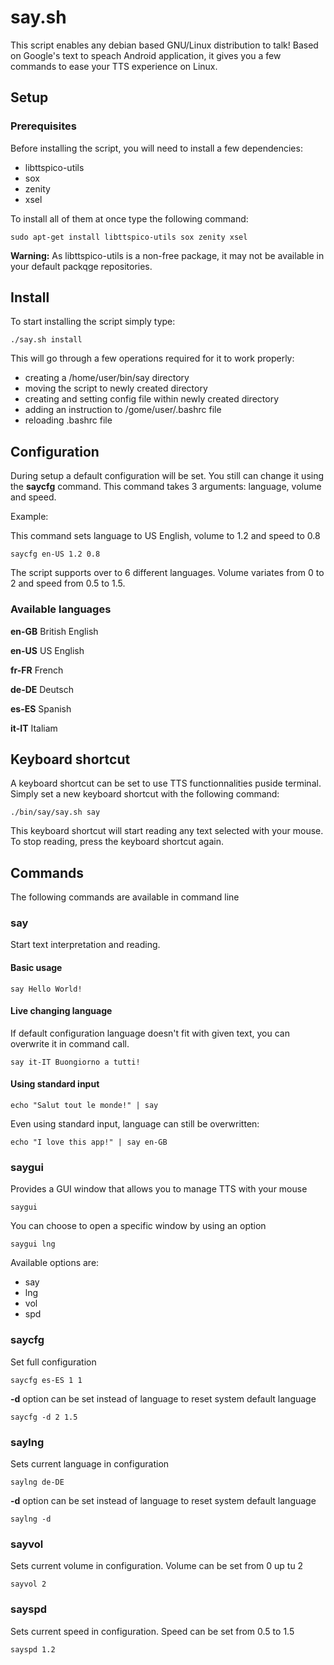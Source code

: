 # say.sh

This script enables any debian based GNU/Linux distribution to talk! Based on Google's text to speach Android application, it gives you a few commands to ease your TTS experience on Linux.

## Setup

### Prerequisites

Before installing the script, you will need to install a few dependencies:

- libttspico-utils
- sox
- zenity
- xsel

To install all of them at once type the following command:

```
sudo apt-get install libttspico-utils sox zenity xsel
```

**Warning:** As libttspico-utils is a non-free package, it may not be available in your default packqge repositories.

## Install

To start installing the script simply type:

```
./say.sh install
```

This will go through a few operations required for it to work properly:

- creating a /home/user/bin/say directory
- moving the script to newly created directory
- creating and setting config file within newly created directory
- adding an instruction to /gome/user/.bashrc file
- reloading .bashrc file

## Configuration

During setup a default configuration will be set. You still can change it using the **saycfg** command. This command takes 3 arguments: language, volume and speed.

Example:

This command sets language to US English, volume to 1.2 and speed to 0.8

```
saycfg en-US 1.2 0.8
```

The script supports over to 6 different languages. Volume variates from 0 to 2 and speed from 0.5 to 1.5.

### Available languages

**en-GB** British English

**en-US** US English

**fr-FR** French

**de-DE** Deutsch

**es-ES** Spanish

**it-IT** Italiam

## Keyboard shortcut

A keyboard shortcut can be set to use TTS functionnalities puside terminal. Simply set a new keyboard shortcut with the following command:

```
./bin/say/say.sh say
```

This keyboard shortcut will start reading any text selected with your mouse. To stop reading, press the keyboard shortcut again.

## Commands

The following commands are available in command line

### say

Start text interpretation and reading.

#### Basic usage

```
say Hello World!
```

#### Live changing language

If default configuration language doesn't fit with given text, you can overwrite it in command call.

```
say it-IT Buongiorno a tutti!
```

#### Using standard input

```
echo "Salut tout le monde!" | say
```

Even using standard input, language can still be overwritten:

```
echo "I love this app!" | say en-GB
```

### saygui

Provides a GUI window that allows you to manage TTS with your mouse

```
saygui
```

You can choose to open a specific window by using an option

```
saygui lng
```

Available options are:

- say
- lng
- vol
- spd

### saycfg

Set full configuration

```
saycfg es-ES 1 1
```

**-d** option can be set instead of language to reset system default language

```
saycfg -d 2 1.5
```

### saylng

Sets current language in configuration

```
saylng de-DE
```

**-d** option can be set instead of language to reset system default language

```
saylng -d
```

### sayvol

Sets current volume in configuration. Volume can be set from 0 up tu 2

```
sayvol 2
```

### sayspd

Sets current speed in configuration. Speed can be set from 0.5 to 1.5

```
sayspd 1.2
```

